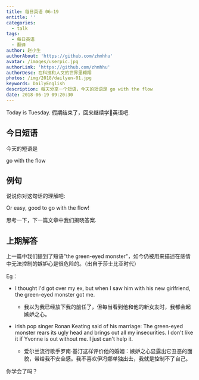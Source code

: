 ```yaml
---
title: 每日英语 06-19
entitle: ''
categories:
  - talk
tags:
  - 每日英语
  - 翻译
author: 赵小生
authorAbout: 'https://github.com/zhmhhu'
avatar: /images/userpic.jpg
authorLink: 'https://github.com/zhmhhu'
authorDesc: 在科技和人文的世界里翱翔
photos: /img/2018/dailyen-01.jpg
keywords: DailyEnglish
description: 每天分享一个短语，今天的短语是 go with the flow
date: 2018-06-19 09:20:30
---
```


Today is Tuesday. 假期结束了，回来继续学英语吧.

## 今日短语

今天的短语是

go with the flow

## 例句

说说你对这句话的理解吧:

Or easy, good to go with the flow! 

思考一下，下一篇文章中我们揭晓答案.

## 上期解答

上一篇中我们提到了短语"the green-eyed monster"，如今仍被用来描述在感情中无法控制的嫉妒心是很危险的。（出自于莎士比亚时代）

Eg：
-  I thought I'd got over my ex, but when I saw him with his new girlfriend, the green-eyed monster got me. 
   -  我以为我已经放下我的前任了，但每当看到他和他的新女友时，我都会起嫉妒之心。

-  irish pop singer Ronan Keating said of his marriage: The green-eyed monster rears its ugly head and brings out all my insecurities. I don't like it if Yvonne is out without me. I just can't help it. 
   -  爱尔兰流行歌手罗南·基汀这样评价他的婚姻：嫉妒之心显露出它丑恶的面貌，带给我不安全感。我不喜欢伊冯娜单独出去，我就是控制不了自己。

你学会了吗？
